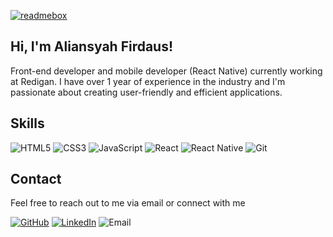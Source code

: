 [![readmebox](https://github.com/aliansyahFirdaus/aliansyahFirdaus/assets/74974463/0d822b87-61c3-4ff3-a854-2f4bcb437a12)](https://readmebox.vercel.app/)

## Hi, I'm Aliansyah Firdaus!

Front-end developer and mobile developer (React Native) currently working at Redigan. I have over 1 year of experience in the industry and I'm passionate about creating user-friendly and efficient applications.

## Skills

![HTML5](https://img.shields.io/badge/-HTML5-E34F26?logo=html5&logoColor=white&style=flat) ![CSS3](https://img.shields.io/badge/-CSS3-1572B6?logo=css3&logoColor=white&style=flat) ![JavaScript](https://img.shields.io/badge/-JavaScript-F7DF1E?logo=javascript&logoColor=black&style=flat) ![React](https://img.shields.io/badge/-React-61DAFB?logo=react&logoColor=black&style=flat) ![React Native](https://img.shields.io/badge/-React_Native-61DAFB?logo=react&logoColor=black&style=flat) ![Git](https://img.shields.io/badge/-Git-F05032?logo=git&logoColor=white&style=flat)

## Contact

Feel free to reach out to me via email or connect with me

[![GitHub](https://img.shields.io/badge/aliansyahFirdaus-blueviolet?logo=github)](https://github.com/aliansyahFirdaus)
[![LinkedIn](https://img.shields.io/badge/aliansyahFirdaus-informational?logo=linkedin)](https://www.linkedin.com/in/aliansyah)
![Email](https://img.shields.io/badge/aliansyah.dev%40gmail.com-EA4335?logo=gmail&logoColor=white&style=flat)
